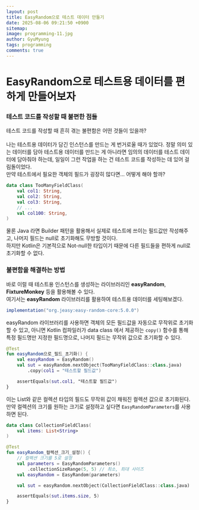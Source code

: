 ```yaml
---
layout:	post
title: EasyRandom으로 테스트 데이터 만들기
date: 2025-08-06 09:21:50 +0900
sitemap: 
image: programming-11.jpg
author: GyuMyung
tags: programming
comments: true
---
```


# EasyRandom으로 테스트용 데이터를 편하게 만들어보자
### 테스트 코드를 작성할 때 불편한 점들
테스트 코드를 작성할 때 흔히 겪는 불편함은 어떤 것들이 있을까?<br/><br/>
나는 테스트용 데이터가 담긴 인스턴스를 만드는 게 번거로울 때가 있었다. 정말 의미 있는 데이터를 담아 테스트용 데이터를 만드는 게 아니라면 임의의 데이터를 테스트 데이터에 담아줘야 하는데, 일일이 그런 작업을 하는 건 테스트 코드를 작성하는 데 있어 걸림돌이었다.<br/>
만약 테스트에서 필요한 객체의 필드가 굉장히 많다면... 어떻게 해야 할까?

```kotlin
data class TooManyFieldClass(
    val col1: String,
    val col2: String,
    val col3: String,
    // ...
    val col100: String,
)
```

물론 Java 라면 Builder 패턴을 활용해서 실제로 테스트에 쓰이는 필드값만 작성해주고, 나머지 필드는 null로 초기화해도 무방할 것이다.<br/>
하지만 Kotlin은 기본적으로 Not-null한 타입이기 때문에 다른 필드들을 편하게 null로 초기화할 수 없다.

### 불편함을 해결하는 방법
바로 이럴 때 테스트용 인스턴스를 생성하는 라이브러리인 **easyRandom**, **FixtureMonkey** 등을 활용해볼 수 있다.<br/>
여기서는 **easyRandom** 라이브러리를 활용하여 테스트용 데이터를 세팅해보겠다.

```gradle
implementation("org.jeasy:easy-random-core:5.0.0")
```

easyRandom 라이브러리를 사용하면 객체의 모든 필드값을 자동으로 무작위로 초기화할 수 있고, 아니면 Kotlin 컴파일러가 data class 에서 제공하는 `copy()` 함수를 통해 특정 필드명만 지정한 필드명으로, 나머지 필드는 무작위 값으로 초기화할 수 있다.

```kotlin
@Test
fun easyRandom으로_필드_초기화() {
    val easyRandom = EasyRandom()
    val sut = easyRandom.nextObject(TooManyFieldClass::class.java)
        .copy(col1 = "테스트할 필드값")

    assertEquals(sut.col1, "테스트할 필드값")
}
```

이는 List와 같은 컬렉션 타입의 필드도 무작위 값이 채워진 컬렉션 값으로 초기화된다.<br/>
만약 컬렉션의 크기를 원하는 크기로 설정하고 싶다면 `EasyRandomParameters`를 사용하면 된다.
```kotlin
data class CollectionFieldClass(
    val items: List<String>
)
```

```kotlin
@Test
fun easyRandom_컬렉션_크기_설정() {
    // 컬렉션 크기를 5로 설정
    val parameters = EasyRandomParameters()
        .collectionSizeRange(5, 5) // 최소, 최대 사이즈
    val easyRandom = EasyRandom(parameters)

    val sut = easyRandom.nextObject(CollectionFieldClass::class.java)

    assertEquals(sut.items.size, 5)
}
```